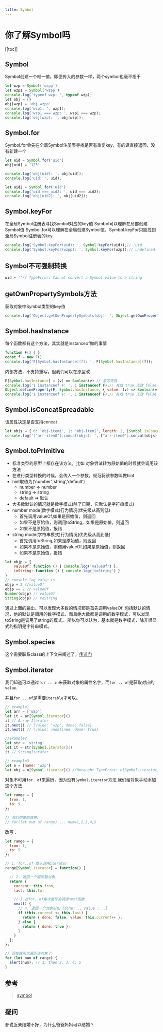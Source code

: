 ```yaml
---
title: Symbol
---
```


# 你了解Symbol吗

[[toc]]

## Symbol

Symbol创建一个唯一值，即便传入的参数一样，两个symbol也毫不相干

```js
let wzp = Symbol('wzpp')
let wzp1 = Symbol('wzpp')
console.log('typeof wzp: ', typeof wzp);
let obj = {}
obj[wzp] = 'obj-wzpp'
console.log('wzp1: ', wzp1);
console.log('wzp1 === wzp: ', wzp1 === wzp);
console.log('obj[wzp]: ', obj[wzp]);
```

## Symbol.for

Symbol.for会先在全局Symbol注册表寻找是否有重复key，有的话直接返回，没有新建一个

```js
let uid = Symbol.for('uid')
obj[uid] = '123'

console.log('obj[uid]: ', obj[uid]);
console.log('uid: ', uid);

let uid2 = Symbol.for('uid')
console.log('uid === uid2: ', uid === uid2);
console.log('obj[uid2]: ', obj[uid2]);
```

## Symbol.keyFor

在全局Symbol注册表寻找Symbol对应的key值
Symbol可以理解在局部创建Symbol值
Symbol.for可以理解在全局创建Symbol值，Symbol.keyFor只能找到全局Symbol注册表的key

```js
console.log('Symbol.keyFor(uid): ', Symbol.keyFor(uid));// 'uid'
console.log('Symbol.keyFor(wzpp): ', Symbol.keyFor(wzp));// undefined
```

## Symbol不可强制转换

```js
uid + ''// TypeError: Cannot convert a Symbol value to a string
```



## getOwnPropertySymbols方法

获取对象中Symbol类型的key值

```js
console.log('Object.getOwnPropertySymbols(obj): ', Object.getOwnPropertySymbols(obj));
```

## Symbol.hasInstance

每个函数都有这个方法，其实就是instanceof做的事情

```js
function F() { }
const f = new F()
console.log('F[Symbol.hasInstance](f): ', F[Symbol.hasInstance](f));
```

内部方法，不支持重写，但我们可以在原型改

```js
F[Symbol.hasInstance] = (v) => Boolean(v) // 重写无效
console.log('1 instanceof F: ', 1 instanceof F);// 有效 true 无效 false 理想值：true 实际值：false
Object.defineProperty(F, Symbol.hasInstance, { value: (v) => Boolean(v) })//原型修改
console.log('1 instanceof F: ', 1 instanceof F);// 有效 true 无效 false 理想值：true 实际值：true
```



## Symbol.isConcatSpreadable

该属性决定是否支持concat

```js
let objs = { 0: 'obj-item1', 1: 'obj-item2', length: 2, [Symbol.isConcatSpreadable]: true }// 类数组
console.log('["arr-item0"].concat(objs): ', ["arr-item0"].concat(objs));
```



## Symbol.toPrimitive

- 标准类型的原型上都存在该方法，比如 对象尝试转为原始值的时候就会调用该方法
- 在进行类型转换的时候，会传入一个参数，规范将该参数叫做hint
- hint取值为('number','string','default')
  - number => number
  -  string => string
  - default => 默认
- 大多数默认的情况就是数字模式(除了日期，它默认是字符串模式)
- number mode(数字模式)行为情况(优先级从高到低)
  - 首先调用valueOf,如果是原始值，则返回
  - 如果不是原始值，则调用toString，如果是原始值，则返回
  - 如果不是原始值，报错
- string mode(字符串模式)行为情况(优先级从高到低)
  - 首先调用toString,如果是原始值，则返回
  - 如果不是原始值，则调用valueOf,如果是原始值，则返回
  - 如果不是原始值，报错

```js
let objp = {
    valueOf: function () { console.log('valueOf') },
    toString: function () { console.log('toString') }
}
// console.log value is
objp + 2 //valueOf
objp == 2 // valueOf
Number(objp) // valueOf
String(objp) // toString
```

通过上面的输出，可以发现大多数的情况都是首先调用valueOf. 包括默认的情况，他的默认是调用的数字模式，而且绝大数都是调用的数字模式，可以发现toString是调用了string的模式。
所以你可以认为，基本就是数字模式，除非很显式的指明是字符串模式。

## Symbol.species

这个需要联系class的上下文来阐述了，[传送门]()

## Symbol.iterator

我们知道可以通过`for .. in`来获取对象的属性名字，而`for .. of`是获取对应的`value`.

并且`for .. of`是需要`iterable`才可以。

```js
// example1
let arr = ['wzp']
let it = ar[Symbol.iterator]()
it // Array Iterator
it.next() // {value: "wzp", done: false}
it.next() // {value: undefined, done: true}

//example2
let str = 'string'
let it = str[Symbol.iterator]()
it // StringIterator

// example3
let o = {name: 'wzp'}
let obj = o[Symbol.iterator]() //Uncaught TypeError: o[Symbol.iterator] is not a function
```
对象不可用`for..of`来遍历，因为没有`Symbol.iterator`方法,我们给对象手动添加这个方法

```js
let range = {
  from: 1,
  to: 5
};

// 我们想要的效果:
// for(let num of range) ... num=1,2,3,4,5
```

改写：

```js
let range = {
  from: 1,
  to: 5
};

// 1. for..of 默认调用iterator
range[Symbol.iterator] = function() {

  // 2. 返回一个遍历器对象:
  return {
    current: this.from,
    last: this.to,

    // 3.在for..of每次循环会调用next函数
    next() {
      // 4. 返回一个对象形如 {done:.., value :...}
      if (this.current <= this.last) {
        return { done: false, value: this.current++ };
      } else {
        return { done: true };
      }
    }
  };
};

// 现在就可以遍历该对象了
for (let num of range) {
  alert(num); // 1, then 2, 3, 4, 5
}
```

## 参考

> [symbol](https://xiaohesong.gitbook.io/today-i-learn/front-end/es6/understanding-es6/symbol)

## 疑问

都说近亲结婚不好，为什么爸爸妈妈可以结婚？
